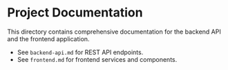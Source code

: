 # Project Documentation

This directory contains comprehensive documentation for the backend API and the frontend application.

- See `backend-api.md` for REST API endpoints.
- See `frontend.md` for frontend services and components.
